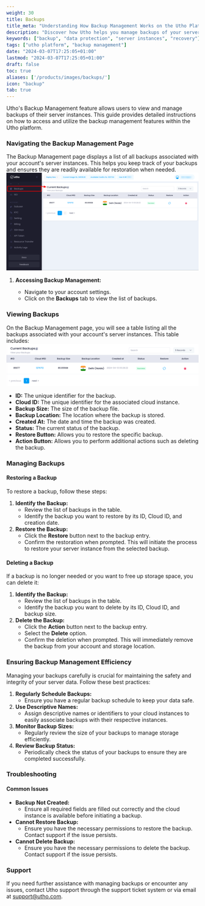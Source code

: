 ```yaml
---
weight: 30
title: Backups
title_meta: "Understanding How Backup Management Works on the Utho Platform"
description: "Discover how Utho helps you manage backups of your server instances, providing reliable data protection and recovery options."
keywords: ["backup", "data protection", "server instances", "recovery"]
tags: ["utho platform", "backup management"]
date: "2024-03-07T17:25:05+01:00"
lastmod: "2024-03-07T17:25:05+01:00"
draft: false
toc: true
aliases: ['/products/images/backups/']
icon: "backup"
tab: true
---
```


Utho's Backup Management feature allows users to view and manage backups of their server instances. This guide provides detailed instructions on how to access and utilize the backup management features within the Utho platform.

### Navigating the Backup Management Page

The Backup Management page displays a list of all backups associated with your account's server instances. This helps you keep track of your backups and ensures they are readily available for restoration when needed.
![1719002532731](image/backups/1719002532731.png)

1. **Accessing Backup Management:**

   * Navigate to your account settings.
   * Click on the **Backups** tab to view the list of backups.

### Viewing Backups

On the Backup Management page, you will see a table listing all the backups associated with your account's server instances. This table includes:
![1719002560332](image/backups/1719002560332.png)

* **ID:** The unique identifier for the backup.
* **Cloud ID:** The unique identifier for the associated cloud instance.
* **Backup Size:** The size of the backup file.
* **Backup Location:** The location where the backup is stored.
* **Created At:** The date and time the backup was created.
* **Status:** The current status of the backup.
* **Restore Button:** Allows you to restore the specific backup.
* **Action Button:** Allows you to perform additional actions such as deleting the backup.

### Managing Backups

#### Restoring a Backup

To restore a backup, follow these steps:

1. **Identify the Backup:**
   * Review the list of backups in the table.
   * Identify the backup you want to restore by its ID, Cloud ID, and creation date.
2. **Restore the Backup:**
   * Click the **Restore** button next to the backup entry.
   * Confirm the restoration when prompted. This will initiate the process to restore your server instance from the selected backup.

#### Deleting a Backup

If a backup is no longer needed or you want to free up storage space, you can delete it:

1. **Identify the Backup:**
   * Review the list of backups in the table.
   * Identify the backup you want to delete by its ID, Cloud ID, and backup size.
2. **Delete the Backup:**
   * Click the **Action** button next to the backup entry.
   * Select the **Delete** option.
   * Confirm the deletion when prompted. This will immediately remove the backup from your account and storage location.

### Ensuring Backup Management Efficiency

Managing your backups carefully is crucial for maintaining the safety and integrity of your server data. Follow these best practices:

1. **Regularly Schedule Backups:**
   * Ensure you have a regular backup schedule to keep your data safe.
2. **Use Descriptive Names:**
   * Assign descriptive names or identifiers to your cloud instances to easily associate backups with their respective instances.
3. **Monitor Backup Sizes:**
   * Regularly review the size of your backups to manage storage efficiently.
4. **Review Backup Status:**
   * Periodically check the status of your backups to ensure they are completed successfully.

### Troubleshooting

#### Common Issues

* **Backup Not Created:**
  * Ensure all required fields are filled out correctly and the cloud instance is available before initiating a backup.
* **Cannot Restore Backup:**
  * Ensure you have the necessary permissions to restore the backup. Contact support if the issue persists.
* **Cannot Delete Backup:**
  * Ensure you have the necessary permissions to delete the backup. Contact support if the issue persists.

### Support

If you need further assistance with managing backups or encounter any issues, contact Utho support through the support ticket system or via email at [support@utho.com]().
